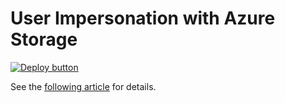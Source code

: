 # User Impersonation with Azure Storage

[![Deploy button](http://azuredeploy.net/deploybutton.png)](https://portal.azure.com/#create/Microsoft.Template/uri/https%3A%2F%2Fraw.githubusercontent.com%2Fvplauzon%2Fdata-explorer%2Fmaster%2Fimpersonation-storage%2Fdeploy.json)

See the [following article](TODO) for details.

